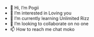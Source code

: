 - 👋 Hi, I’m Pogii
- 👀 I’m interested in Loving you
- 🌱 I’m currently learning Unlimited Rizz
- 💞️ I’m looking to collaborate on no one
- 📫 How to reach me chat moko

<!---
Arf123A/Arf123A is a ✨ special ✨ repository because its `README.md` (this file) appears on your GitHub profile.
You can click the Preview link to take a look at your changes.
--->
